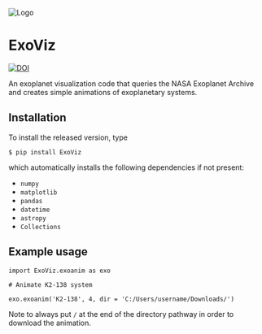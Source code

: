 ![Logo](https://media.discordapp.net/attachments/1261078446423937065/1263348861930307666/K2-138.gif?ex=669a9190&is=66994010&hm=a534f56aba85ac0a9aff424ff30e484c5df6b6f00bc3c9df7ba7e8534262e897&=&width=1248&height=936)

# ExoViz

[![DOI](https://zenodo.org/badge/829092140.svg)](https://zenodo.org/doi/10.5281/zenodo.12760958)

An exoplanet visualization code that queries the NASA Exoplanet Archive and creates simple animations of exoplanetary systems.

Installation
------------
To install the released version, type

    $ pip install ExoViz

which automatically installs the following dependencies if not present:

- `numpy`
- `matplotlib`
- `pandas`
- `datetime`
- `astropy`
- `Collections`

Example usage
-------------
```
import ExoViz.exoanim as exo

# Animate K2-138 system

exo.exoanim('K2-138', 4, dir = 'C:/Users/username/Downloads/')

```

Note to always put `/` at the end of the directory pathway in order to download the animation.
